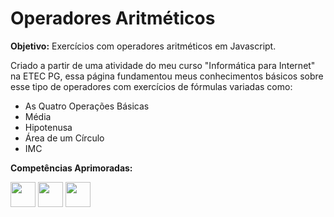 # Operadores Aritméticos
**Objetivo:** Exercícios com operadores aritméticos em Javascript.

Criado a partir de uma atividade do meu curso "Informática para Internet" na ETEC PG, essa página fundamentou meus conhecimentos básicos sobre esse tipo de operadores com exercícios de fórmulas variadas como:
<ul>
  <li>As Quatro Operações Básicas</li>
  <li>Média</li>
  <li>Hipotenusa</li>
  <li>Área de um Círculo</li>
  <li>IMC</li>
</ul>

**Competências Aprimoradas:**

<p> <img src="https://cdn.jsdelivr.net/gh/devicons/devicon/icons/html5/html5-original.svg"  style="width: 40px"/>
    <img src="https://cdn.jsdelivr.net/gh/devicons/devicon/icons/css3/css3-original.svg" style="width: 40px" />
    <img src="https://cdn.jsdelivr.net/gh/devicons/devicon/icons/javascript/javascript-original.svg" style="width: 40px" />
</p>
